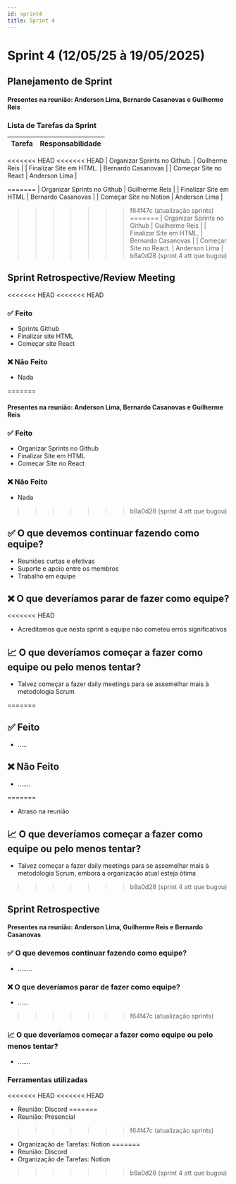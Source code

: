 ```yaml
---
id: sprint4
title: Sprint 4
---
```

# Sprint 4 (12/05/25 à 19/05/2025)

## Planejamento de Sprint

#### Presentes na reunião: Anderson Lima, Bernardo Casanovas e Guilherme Reis

### Lista de Tarefas da Sprint

| Tarefa                                                                                       | Responsabilidade |
| -------------------------------------------------------------------------------------------- | ---------------- |
<<<<<<< HEAD
<<<<<<< HEAD
| Organizar Sprints no Github.                                                                    | Guilherme Reis
            |
| Finalizar Site em HTML.                                          | Bernardo Casanovas
              |
| Começar Site no React                                                              | Anderson Lima              |

=======
| Organizar Sprints no Github                                                                    | Guilherme Reis            |
| Finalizar Site em HTML                                          | Bernardo Casanovas              |
| Começar Site no Notion                                                                    | Anderson Lima              |
>>>>>>> f64f47c (atualização sprints)
=======
| Organizar Sprints no Github                                                                    | Guilherme Reis
            |
| Finalizar Site em HTML.                                          | Bernardo Casanovas
              |
| Começar Site no React.                                                              | Anderson Lima              |
>>>>>>> b8a0d28 (sprint 4 att que bugou)


## Sprint Retrospective/Review Meeting

<<<<<<< HEAD
<<<<<<< HEAD
### ✅ Feito
- Sprints Github
- Finalizar site HTML
- Começar site React

### ❌ Não Feito
- Nada

=======
#### Presentes na reunião: Anderson Lima, Bernardo Casanovas e Guilherme Reis

### ✅ Feito
- Organizar Sprints no Github
- Finalizar Site em HTML
- Começar Site no React

### ❌ Não Feito
- Nada
>>>>>>> b8a0d28 (sprint 4 att que bugou)

## ✅ O que devemos continuar fazendo como equipe?
- Reuniões curtas e efetivas
- Suporte e apoio entre os membros
- Trabalho em equipe

## ❌ O que deveríamos parar de fazer como equipe?
<<<<<<< HEAD
- Acreditamos que nesta sprint a equipe não cometeu erros significativos


## 📈 O que deveríamos começar a fazer como equipe ou pelo menos tentar?
- Talvez começar a fazer daily meetings para se assemelhar mais à metodologia Scrum

=======
## ✅ Feito
- .....
## ❌ Não Feito
- .......

=======
- Atraso na reunião


## 📈 O que deveríamos começar a fazer como equipe ou pelo menos tentar?
- Talvez começar a fazer daily meetings para se assemelhar mais à metodologia Scrum, embora a organização atual esteja ótima

>>>>>>> b8a0d28 (sprint 4 att que bugou)

## Sprint Retrospective

#### Presentes na reunião: Anderson Lima, Guilherme Reis e Bernardo Casanovas

### ✅ O que devemos continuar fazendo como equipe?
- ........

### ❌ O que deveríamos parar de fazer como equipe?
- ......
>>>>>>> f64f47c (atualização sprints)

### 📈 O que deveríamos começar a fazer como equipe ou pelo menos tentar?
- .......
### Ferramentas utilizadas

<<<<<<< HEAD
<<<<<<< HEAD
- Reunião: Discord
=======
- Reunião: Presencial
>>>>>>> f64f47c (atualização sprints)
- Organização de Tarefas: Notion
=======
- Reunião: Discord
- Organização de Tarefas: Notion
>>>>>>> b8a0d28 (sprint 4 att que bugou)
